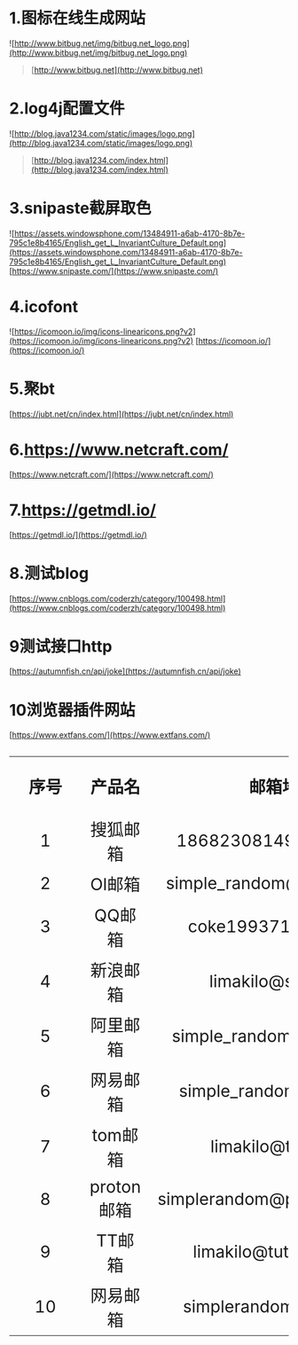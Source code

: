 # 1.图标在线生成网站
![http://www.bitbug.net/img/bitbug.net_logo.png](http://www.bitbug.net/img/bitbug.net_logo.png)
>[http://www.bitbug.net](http://www.bitbug.net)
# 2.log4j配置文件
![http://blog.java1234.com/static/images/logo.png](http://blog.java1234.com/static/images/logo.png)
>[http://blog.java1234.com/index.html](http://blog.java1234.com/index.html)
# 3.snipaste截屏取色
![https://assets.windowsphone.com/13484911-a6ab-4170-8b7e-795c1e8b4165/English_get_L_InvariantCulture_Default.png](https://assets.windowsphone.com/13484911-a6ab-4170-8b7e-795c1e8b4165/English_get_L_InvariantCulture_Default.png)
[https://www.snipaste.com/](https://www.snipaste.com/)
# 4.icofont
![https://icomoon.io/img/icons-linearicons.png?v2](https://icomoon.io/img/icons-linearicons.png?v2)
[https://icomoon.io/](https://icomoon.io/)
# 5.聚bt
[https://jubt.net/cn/index.html](https://jubt.net/cn/index.html)
# 6.https://www.netcraft.com/
[https://www.netcraft.com/](https://www.netcraft.com/)
# 7.https://getmdl.io/
[https://getmdl.io/](https://getmdl.io/)
# 8.测试blog
[https://www.cnblogs.com/coderzh/category/100498.html](https://www.cnblogs.com/coderzh/category/100498.html)
# 9测试接口http
[https://autumnfish.cn/api/joke](https://autumnfish.cn/api/joke)
# 10浏览器插件网站
[https://www.extfans.com/](https://www.extfans.com/)
<table style="font-size: 30px;text-align: center;">
            <tr class="th">
                <th>序号</th>
                <th>产品名</th>
                <th>邮箱地址</th>
                <th>github</th>
                <th>gitee</th>
                <th>npm</th>
                <th>备注</th>
            </tr>
            <tr>
                <td style="text-align: center;">
                    <div style="width: 100px">1</div>
                </td>
                <td>
                    搜狐邮箱
                </td>
                <td>
                    18682308149@sohu.com
                </td>
                <td>yaoyaobaby</td>
                <td></td>
                <td></td>
                <td></td>
            </tr>
            <tr>
                <td>2</td>
                <td>Ol邮箱</td>
                <td>simple_random@outlook.com</td>
                <td>simplerandom</td>
                <td>limakilo</td>
                <td></td>
                <td></td>
            </tr>
            <tr>
                <td>3</td>
                <td>QQ邮箱</td>
                <td>coke1993711@qq.com</td>
                <td>zookeeper2020</td>
                <td>helloLink</td>
                <td></td>
                <td></td>
            </tr>
            <tr>
                <td>4</td>
                <td>新浪邮箱</td>
                <td>limakilo@sina.com</td>
                <td>lplovehq</td>
                <td></td>
                <td></td>
                <td></td>
            </tr>
            <tr>
                <td>5</td>
                <td>阿里邮箱</td>
                <td>simple_random@aliyun.com</td>
                <td>-</td>
                <td></td>
                <td></td>
                <td></td>
            </tr>
            <tr>
                <td>6</td>
                <td>网易邮箱</td>
                <td>simple_random@163.com</td>
                <td>-</td>
                <td></td>
                <td></td>
                <td></td>
            </tr>
            <tr>
                <td>7</td>
                <td>tom邮箱</td>
                <td>limakilo@tom.com</td>
                <td>-</td>
                <td></td>
                <td></td>
                <td></td>
            </tr>
            <tr>
                <td>8</td>
                <td>proton邮箱</td>
                <td>simplerandom@protonmail.com</td>
                <td>瑞士-支持中文</td>
                <td></td>
                <td></td>
                <td></td>
            </tr>
            <tr>
                <td>
                    9
                </td>
                <td>TT邮箱</td>
                <td>limakilo@tutanota.com</td>
                <td></td>
                <td></td>
                <td></td>
                <td></td>
            </tr>
            <tr>
                <td>
                    10
                </td>
                <td>网易邮箱</td>
                <td>simplerandom@126.com</td>
                <td></td>
                <td></td>
                <td></td>
                <td></td>
            </tr>
        </table>


